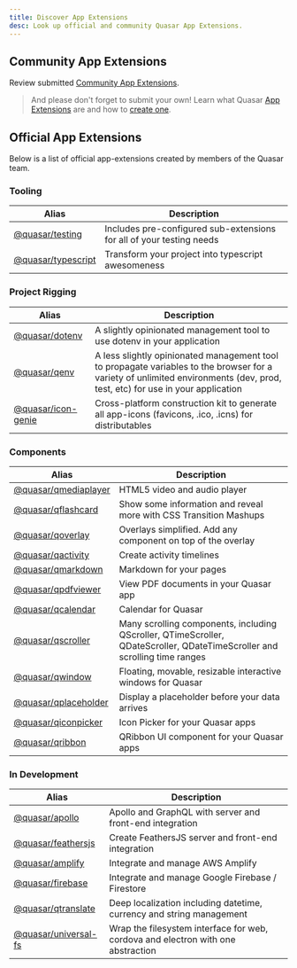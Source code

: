 ```yaml
---
title: Discover App Extensions
desc: Look up official and community Quasar App Extensions.
---
```


<app-extension-discover />

## Community App Extensions

Review submitted [Community App Extensions](https://github.com/quasarframework/quasar-awesome/blob/master/README.md#community-app-extensions).

> And please don't forget to submit your own! Learn what Quasar [App Extensions](/app-extensions/introduction) are and how to [create one](/app-extensions/development-guide/introduction).


## Official App Extensions
Below is a list of official app-extensions created by members of the Quasar team.

### Tooling

| Alias | Description |
| --- | --- |
| [@quasar/testing](https://github.com/quasarframework/quasar-testing) | Includes pre-configured sub-extensions for all of your testing needs |
| [@quasar/typescript](https://github.com/quasarframework/app-extension-typescript) | Transform your project into typescript awesomeness |

### Project Rigging

| Alias | Description |
| --- | --- |
| [@quasar/dotenv](https://github.com/quasarframework/app-extension-dotenv) | A slightly opinionated management tool to use dotenv in your application |
| [@quasar/qenv](https://github.com/quasarframework/app-extension-qenv) | A less slightly opinionated management tool to propagate variables to the browser for a variety of unlimited environments (dev, prod, test, etc) for use in your application |
| [@quasar/icon-genie](https://github.com/quasarframework/app-extension-icon-genie) | Cross-platform construction kit to generate all app-icons (favicons, .ico, .icns) for distributables |

### Components

| Alias | Description |
| --- | --- |
| [@quasar/qmediaplayer](https://github.com/quasarframework/app-extension-qmediaplayer) | HTML5 video and audio player |
| [@quasar/qflashcard](https://github.com/quasarframework/app-extension-qflashcard) | Show some information and reveal more with CSS Transition Mashups |
| [@quasar/qoverlay](https://github.com/quasarframework/app-extension-qoverlay) | Overlays simplified. Add any component on top of the overlay |
| [@quasar/qactivity](https://github.com/quasarframework/app-extension-qactivity) | Create activity timelines |
| [@quasar/qmarkdown](https://github.com/quasarframework/app-extension-qmarkdown) | Markdown for your pages |
| [@quasar/qpdfviewer](https://github.com/quasarframework/app-extension-qpdfviewer) | View PDF documents in your Quasar app |
| [@quasar/qcalendar](https://github.com/quasarframework/app-extension-qcalendar) | Calendar for Quasar |
| [@quasar/qscroller](https://github.com/quasarframework/app-extension-qscroller) | Many scrolling components, including QScroller, QTimeScroller, QDateScroller, QDateTimeScroller and scrolling time ranges |
| [@quasar/qwindow](https://github.com/quasarframework/app-extension-qwindow) | Floating, movable, resizable interactive windows for Quasar |
| [@quasar/qplaceholder](https://github.com/quasarframework/app-extension-qplaceholder) | Display a placeholder before your data arrives |
| [@quasar/qiconpicker](https://github.com/quasarframework/app-extension-qiconpicker) | Icon Picker for your Quasar apps |
| [@quasar/qribbon](https://github.com/quasarframework/app-extension-qribbon) | QRibbon UI component for your Quasar apps |

### In Development

| Alias | Description |
| --- | --- |
| [@quasar/apollo](https://github.com/quasarframework/app-extension-graphql) | Apollo and GraphQL with server and front-end integration |
| [@quasar/feathersjs](https://github.com/quasarframework/app-extension-feathersjs) | Create FeathersJS server and front-end integration |
| [@quasar/amplify](https://github.com/quasarframework/app-extension-amplify) | Integrate and manage AWS Amplify |
| [@quasar/firebase](https://github.com/quasarframework/app-extension-firebase) | Integrate and manage Google Firebase / Firestore |
| [@quasar/qtranslate](https://github.com/quasarframework/app-extension-qtranslate) | Deep localization including datetime, currency and string management |
| [@quasar/universal-fs](https://github.com/quasarframework/app-extension-universal-fs) | Wrap the filesystem interface for web, cordova and electron with one abstraction |
